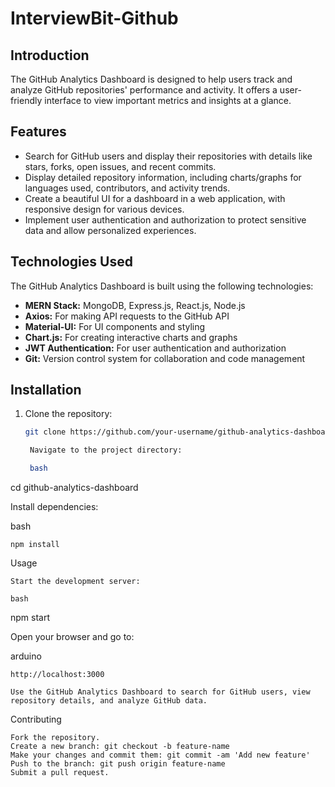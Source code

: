 # InterviewBit-Github
## Introduction

The GitHub Analytics Dashboard is designed to help users track and analyze GitHub repositories' performance and activity. It offers a user-friendly interface to view important metrics and insights at a glance.

## Features

- Search for GitHub users and display their repositories with details like stars, forks, open issues, and recent commits.
- Display detailed repository information, including charts/graphs for languages used, contributors, and activity trends.
- Create a beautiful UI for a dashboard in a web application, with responsive design for various devices.
- Implement user authentication and authorization to protect sensitive data and allow personalized experiences.

## Technologies Used

The GitHub Analytics Dashboard is built using the following technologies:

- **MERN Stack:** MongoDB, Express.js, React.js, Node.js
- **Axios:** For making API requests to the GitHub API
- **Material-UI:** For UI components and styling
- **Chart.js:** For creating interactive charts and graphs
- **JWT Authentication:** For user authentication and authorization
- **Git:** Version control system for collaboration and code management

## Installation

1. Clone the repository:
   ```bash
   git clone https://github.com/your-username/github-analytics-dashboard.git

    Navigate to the project directory:

    bash

cd github-analytics-dashboard

Install dependencies:

bash

    npm install

Usage

    Start the development server:

    bash

npm start

Open your browser and go to:

arduino

    http://localhost:3000

    Use the GitHub Analytics Dashboard to search for GitHub users, view repository details, and analyze GitHub data.

Contributing

    Fork the repository.
    Create a new branch: git checkout -b feature-name
    Make your changes and commit them: git commit -am 'Add new feature'
    Push to the branch: git push origin feature-name
    Submit a pull request.
